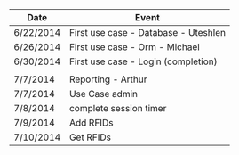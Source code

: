| Date | Event          |
| ------------- | ----------- |
|6/22/2014	|	First use case - Database - Uteshlen |
|6/26/2014	|	First use case - Orm - Michael |
|6/30/2014	|	First use case - Login (completion) |
|           ||
|7/7/2014   |Reporting - Arthur|
|7/7/2014   |Use Case admin|
|7/8/2014   |complete session timer|
|7/9/2014   |Add RFIDs|
|7/10/2014  |Get RFIDs|

